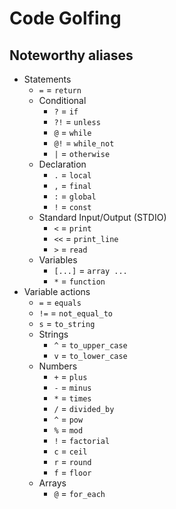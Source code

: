 # Code Golfing

## Noteworthy aliases

- Statements
    - `=` = `return`
    - Conditional
        - `?` = `if`
        - `?!` = `unless`
        - `@` = `while`
        - `@!` = `while_not`
        - `|` = `otherwise`
    - Declaration
        - `.` = `local`
        - `,` = `final`
        - `:` = `global`
        - `!` = `const`
    - Standard Input/Output (STDIO)
        - `<` = `print`
        - `<<` = `print_line`
        - `>` = `read`
    - Variables
        - `[...]` = `array ...`
        - `*` = `function`
- Variable actions
    - `=` = `equals`
    - `!=` = `not_equal_to`
    - `s` = `to_string`
    - Strings
        - `^` = `to_upper_case`
        - `v` = `to_lower_case`
    - Numbers
        - `+` = `plus`
        - `-` = `minus`
        - `*` = `times`
        - `/` = `divided_by`
        - `^` = `pow`
        - `%` = `mod`
        - `!` = `factorial`
        - `c` = `ceil`
        - `r` = `round`
        - `f` = `floor`
    - Arrays
        - `@` = `for_each`
